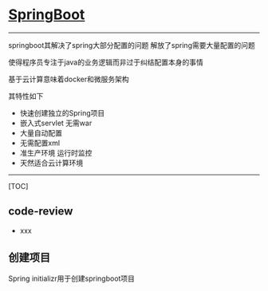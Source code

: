 # [SpringBoot](https://start.spring.io/)

---

springboot其解决了spring大部分配置的问题 解放了spring需要大量配置的问题

使得程序员专注于java的业务逻辑而非过于纠结配置本身的事情

基于云计算意味着docker和微服务架构

其特性如下

-   快速创建独立的Spring项目
-   嵌入式servlet 无需war
-   大量自动配置
-   无需配置xml
-   准生产环境 运行时监控
-   天然适合云计算环境

---

[TOC]

## code-review

-   xxx

## 创建项目

Spring initializr用于创建springboot项目

